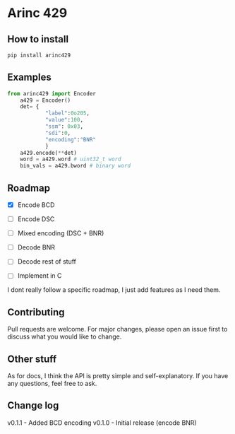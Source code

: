 # Arinc 429

## How to install

```bash
pip install arinc429
```

## Examples
```python
from arinc429 import Encoder 
    a429 = Encoder()
    det= {
            "label":0o205,
            "value":100,
            "ssm": 0x03,
            "sdi":0,
            "encoding":"BNR"
            }
    a429.encode(**det)
    word = a429.word # uint32_t word
    bin_vals = a429.bword # binary word

```
## Roadmap

* [x] Encode BCD 
* [ ] Encode DSC 
* [ ] Mixed encoding (DSC + BNR)

* [ ] Decode BNR
* [ ] Decode rest of stuff

* [ ] Implement in C

I dont really follow a specific roadmap, I just add features as I need them. 

## Contributing

Pull requests are welcome. For major changes, please open an issue first to discuss what you would like to change.

## Other stuff

As for docs, I think the API is pretty simple and self-explanatory. If you have any questions, feel free to ask. 

## Change log

v0.1.1 - Added BCD encoding
v0.1.0 - Initial release (encode BNR)


